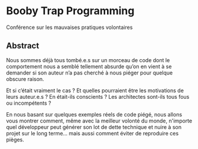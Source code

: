 # Booby Trap Programming

Conférence sur les mauvaises pratiques volontaires

Abstract
--------

Nous sommes déjà tous tombé.e.s sur un morceau de code dont le comportement nous a semblé tellement
absurde qu’on en vient à se demander si son auteur n’a pas cherché à nous piéger pour quelque obscure
raison.

Et si c’était vraiment le cas ? Et quelles pourraient être les motivations de leurs auteur.e.s ?
En était-ils conscients ? Les architectes sont-ils tous fous ou incompétents ?

En nous basant sur quelques exemples réels de code piégé, nous allons vous montrer comment, même avec
la meilleur volonté du monde, n'importe quel développeur peut générer son lot de dette technique et nuire
à son projet sur le long terme… mais aussi comment éviter de reproduire ces pièges.
